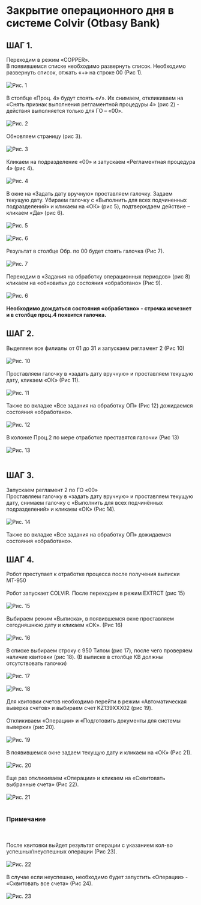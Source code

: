 # Закрытие операционного дня в системе Colvir (Otbasy Bank)

## ШАГ 1.
Переходим в режим «COPPER».
<br>
В появившемся списке необходимо развернуть список. Необходимо развернуть список, отжать «+» на строке 00 (Рис 1).
<br><br>
![Рис. 1](doc_images/0.jpg)
<br><br>
В столбце «Проц. 4» будут стоять «√». Их снимаем, откликиваем на «Снять признак выполнения регламентной процедуры 4» (рис 2) - действия выполняется только для ГО – «00».
<br><br>
![Рис. 2](doc_images/1.jpg)
<br><br>
Обновляем страницу (рис 3).
<br><br>
![Рис. 3](doc_images/2.jpg)
<br><br>
Кликаем на подразделение «00» и запускаем «Регламентная процедура 4» (рис 4).
<br><br>
![Рис. 4](doc_images/3.jpg)
<br><br>
В окне на «Задать дату вручную» проставляем галочку. Задаем текущую дату. Убираем галочку с «Выполнить для всех подчиненных подразделений» и кликаем на «ОК» (рис 5), подтверждаем действие – кликаем «Да» (рис 6).
<br><br>
![Рис. 5](doc_images/4.jpg)
<br><br>
![Рис. 6](doc_images/5.jpg)
<br><br>
Результат в столбце Обр. по 00 будет стоять галочка (Рис 7).
<br><br>
![Рис. 7](doc_images/6.jpg)
<br><br>
Переходим в «Задания на обработку операционных периодов» (рис 8) кликаем на «обновить» до состояния «обработано» (Рис 9).
<br><br>
![Рис. 6](doc_images/5.jpg)
<br><br>
**Необходимо дождаться состояния «обработано» - строчка исчезнет и в столбце проц.4 появится галочка.**

## ШАГ 2.
Выделяем все филиалы от 01 до 31 и запускаем регламент 2 (Рис 10)
<br><br>
![Рис. 10](doc_images/11.jpg)
<br><br>
Проставляем галочку в «задать дату вручную» и проставляем текущую дату, кликаем «ОК» (Рис 11).
<br><br>
![Рис. 11](doc_images/12.jpg)
<br><br>
Также во вкладке «Все задания на обработку ОП» (Рис 12) дожидаемся состояния «обработано».
<br><br>
![Рис. 12](doc_images/13.jpg)
<br><br>
В колонке Проц.2 по мере отработке преставятся галочки (Рис 13)
<br><br>
![Рис. 13](doc_images/14.jpg)
<br><br>

## ШАГ 3.
Запускаем регламент 2 по ГО «00»
<br>
Проставляем галочку в «задать дату вручную» и проставляем текущую дату, снимаем галочку с «Выполнить для всех подчинённых подразделений» и кликаем «ОК» (Рис 14).
<br><br>
![Рис. 14](doc_images/15.jpg)
<br><br>
Также во вкладке «Все задания на обработку ОП» дожидаемся состояния «обработано».

## ШАГ 4.
Робот преступает к отработке процесса после получения выписки МТ-950
<br><br>
Робот запускает COLVIR. После переходим в режим EXTRCT  (рис 15)
<br><br>
![Рис. 15](doc_images/16.jpg)
<br><br>
Выбираем режим «Выписка», в появившемся окне проставляем сегодняшнюю дату и кликаем «ОК». (Рис 16)
<br><br>
![Рис. 16](doc_images/17.jpg)
<br><br>
В списке выбираем строку с 950 Типом (рис 17), после чего проверяем наличие квитовки (рис 18).  (В выписке в столбце КВ должны отсутствовать галочки)
<br><br>
![Рис. 17](doc_images/18.jpg)
<br><br>
![Рис. 18](doc_images/19.jpg)
<br><br>
Для квитовки счетов необходимо перейти в режим «Автоматическая выверка счетов» и выбираем счет KZ139ХХХ02 (рис 19).
<br><br>
Откликиваем «Операции» и «Подготовить документы для системы выверки» (рис 20).
<br><br>
![Рис. 19](doc_images/20.jpg)
<br><br>
В появившемся окне задаем текущую дату и кликаем на «ОК» (Рис 21).
<br><br>
![Рис. 20](doc_images/21.jpg)
<br><br>
Еще раз откликиваем «Операции» и кликаем на «Сквитовать выбранные счета» (Рис 22). 
<br><br>
![Рис. 21](doc_images/22.jpg)
<br><br>
### **Примечание**
<br><br>
После квитовки выйдет результат операции с указанием кол-во успешных\неуспешных операции (Рис 23). 
<br><br>
![Рис. 22](doc_images/23.jpg)
<br><br>
В случае если неуспешно, необходимо будет запустить «Операции» - «Сквитовать все счета» (Рис 24).
<br><br>
![Рис. 23](doc_images/24.jpg)
<br><br>
